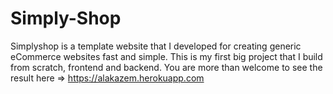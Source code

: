 # Simply-Shop

Simplyshop is a template website that I developed for creating generic eCommerce websites fast and simple.
This is my first big project that I build from scratch, frontend and backend.
You are more than welcome to see the result here => https://alakazem.herokuapp.com
